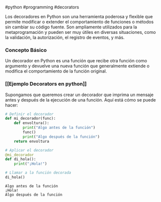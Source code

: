 
#python #programming #decorators

Los decoradores en Python son una herramienta poderosa y flexible que permite modificar o extender el comportamiento de funciones o métodos sin cambiar su código fuente. Son ampliamente utilizados para la metaprogramación y pueden ser muy útiles en diversas situaciones, como la validación, la autorización, el registro de eventos, y más.
### Concepto Básico
Un decorador en Python es una función que recibe otra función como argumento y devuelve una nueva función que generalmente extiende o modifica el comportamiento de la función original.
### [[Ejemplo Decorators en python]]
Supongamos que queremos crear un decorador que imprima un mensaje antes y después de la ejecución de una función. Aquí está cómo se puede hacer:

```python
# Definir el decorador
def mi_decorador(func):
    def envoltura():
        print("Algo antes de la función")
        func()
        print("Algo después de la función")
    return envoltura

# Aplicar el decorador
@mi_decorador
def di_hola():
    print("¡Hola!")

# Llamar a la función decorada
di_hola()
```

```code
Algo antes de la función
¡Hola!
Algo después de la función
```
